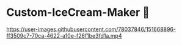 # Custom-IceCream-Maker 🍨



https://user-images.githubusercontent.com/78037846/151668896-ff3509c7-70ca-4622-a10e-f26f1be3fd1a.mp4

